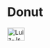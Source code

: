 # Donut

  <img align="center" alt="Luiz-Js" height="30" width="40" src="https://cdn.jsdelivr.net/gh/devicons/devicon/icons/javascript/javascript-original.svg">
 
  </img>
